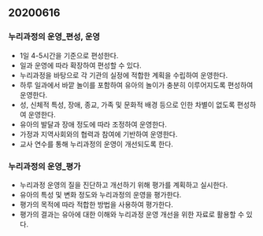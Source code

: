 ## 20200616
### 누리과정의 운영_편성, 운영
* 1일 4-5시간을 기준으로 편성한다.
* 일과 운영에 따라 확장하여 편성할 수 있다.
* 누리과정을 바탕으로 각 기관의 실정에 적합한 계획을 수립하여 운영한다.
* 하루 일과에서 바깥 놀이를 포함하여 유아의 놀이가 충분히 이루어지도록 편성하여 운영한다.
* 성, 신체적 특성, 장애, 종교, 가족 및 문화적 배경 등으로 인한 차별이 없도록 편성하여 운영한다.
* 유아의 발달과 장애 정도에 따라 조정하여 운영한다.
* 가정과 지역사회와의 협력과 참여에 기반하여 운영한다.
* 교사 연수를 통해 누리과정의 운영이 개선되도록 한다.

### 누리과정의 운영_평가
* 누리과정 운영의 질을 진단하고 개선하기 위해 평가를 계획하고 실시한다.
* 유아의 특성 및 변화 정도와 누리과정의 운영을 평가한다.
* 평가의 목적에 따라 적합한 방법을 사용하여 평가한다.
* 평가의 결과는 유아에 대한 이해와 누리과정 운영 개선을 위한 자료로 활용할 수 있다.

